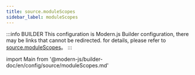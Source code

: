 ```yaml
---
title: source.moduleScopes
sidebar_label: moduleScopes
---
```


:::info BUILDER
This configuration is Modern.js Builder configuration, there may be links that cannot be redirected. for details, please refer to [source.moduleScopes](https://modernjs.dev/builder/zh/api/config-source.html#source-modulescopes)。
:::

import Main from '@modern-js/builder-doc/en/config/source/moduleScopes.md'

<Main />
